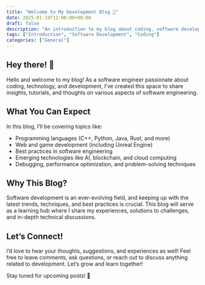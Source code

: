 ```yaml
---
title: "Welcome to My Development Blog 🚀"
date: 2025-01-19T12:00:00+00:00
draft: false
description: "An introduction to my blog about coding, software development, and technology."
tags: ["Introduction", "Software Development", "Coding"]
categories: ["General"]
---
```

## Hey there! 👋

Hello and welcome to my blog! As a software engineer passionate about coding, technology, and development, I’ve created this space to share insights, tutorials, and thoughts on various aspects of software engineering. 

## What You Can Expect
In this blog, I’ll be covering topics like:
- Programming languages (C++, Python, Java, Rust, and more)
- Web and game development (including Unreal Engine)
- Best practices in software engineering
- Emerging technologies like AI, blockchain, and cloud computing
- Debugging, performance optimization, and problem-solving techniques

## Why This Blog?
Software development is an ever-evolving field, and keeping up with the latest trends, techniques, and best practices is crucial. This blog will serve as a learning hub where I share my experiences, solutions to challenges, and in-depth technical discussions.

## Let’s Connect!
I’d love to hear your thoughts, suggestions, and experiences as well! Feel free to leave comments, ask questions, or reach out to discuss anything related to development. Let’s grow and learn together!

Stay tuned for upcoming posts! 🚀
